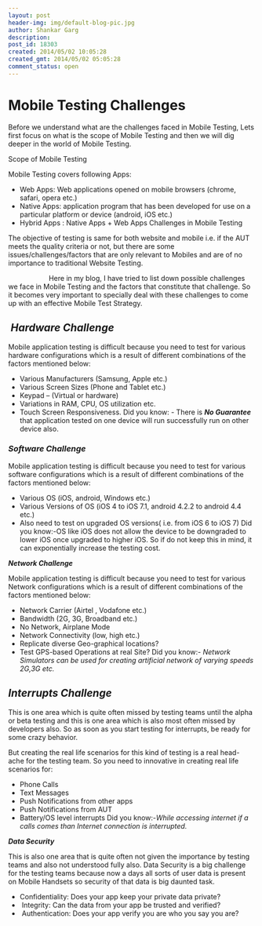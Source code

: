 ```yaml
---
layout: post
header-img: img/default-blog-pic.jpg
author: Shankar Garg
description: 
post_id: 18303
created: 2014/05/02 10:05:28
created_gmt: 2014/05/02 05:05:28
comment_status: open
---
```


# Mobile Testing Challenges

Before we understand what are the challenges faced in Mobile Testing, Lets first focus on what is the scope of Mobile Testing and then we will dig deeper in the world of Mobile Testing.

Scope of Mobile Testing

Mobile Testing covers following Apps:

  * Web Apps: Web applications opened on mobile browsers (chrome, safari, opera etc.)
  * Native Apps: application program that has been developed for use on a particular platform or device (android, iOS etc.)
  * Hybrid Apps : Native Apps + Web Apps
Challenges in Mobile Testing

The objective of testing is same for both website and mobile i.e. if the AUT meets the quality criteria or not, but there are some issues/challenges/factors that are only relevant to Mobiles and are of no importance to traditional Website Testing.

                     Here in my blog, I have tried to list down possible challenges we face in Mobile Testing and the factors that constitute that challenge. So it becomes very important to specially deal with these challenges to come up with an effective Mobile Test Strategy.

##  _Hardware Challenge_

Mobile application testing is difficult because you need to test for various hardware configurations which is a result of different combinations of the factors mentioned below:

  * Various Manufacturers (Samsung, Apple etc.)
  * Various Screen Sizes (Phone and Tablet etc.)
  * Keypad – (Virtual or hardware)
  * Variations in RAM, CPU, OS utilization etc.
  * Touch Screen Responsiveness.
Did you know: - There is **_No Guarantee_** that application tested on one device will run successfully run on other device also.

### _Software Challenge_

Mobile application testing is difficult because you need to test for various software configurations which is a result of different combinations of the factors mentioned below:

  * Various OS (iOS, android, Windows etc.)
  * Various Versions of OS (iOS 4 to iOS 7.1, android 4.2.2 to android 4.4 etc.)
  * Also need to test on upgraded OS versions( i.e. from iOS 6 to iOS 7)
Did you know:-OS like iOS does not allow the device to be downgraded to lower iOS once upgraded to higher iOS. So if do not keep this in mind, it can exponentially increase the testing cost. 

_**Network Challenge**_

Mobile application testing is difficult because you need to test for various Network configurations which is a result of different combinations of the factors mentioned below:

  * Network Carrier (Airtel , Vodafone etc.)
  * Bandwidth (2G, 3G, Broadband etc.)
  * No Network, Airplane Mode
  * Network Connectivity (low, high etc.)
  * Replicate diverse Geo-graphical locations?
  * Test GPS-based Operations at real Site?
Did you know:- _Network Simulators can be used for creating artificial network of varying speeds 2G,3G etc._

## _**Interrupts Challenge**_

This is one area which is quite often missed by testing teams until the alpha or beta testing and this is one area which is also most often missed by developers also. So as soon as you start testing for interrupts, be ready for some crazy behavior.

But creating the real life scenarios for this kind of testing is a real head-ache for the testing team. So you need to innovative in creating real life scenarios for:

  * Phone Calls
  * Text Messages
  * Push Notifications from other apps
  * Push Notifications from AUT
  * Battery/OS level interrupts
Did you know:-_While accessing internet if a calls comes than Internet connection is interrupted._

**_Data Security_**

This is also one area that is quite often not given the importance by testing teams and also not understood fully also. Data Security is a big challenge for the testing teams because now a days all sorts of user data is present on Mobile Handsets so security of that data is big daunted task.

  * Confidentiality: Does your app keep your private data private?
  *  Integrity: Can the data from your app be trusted and verified?
  *  Authentication: Does your app verify you are who you say you are?